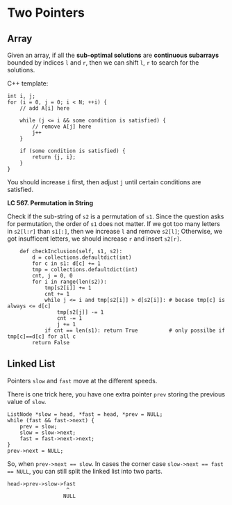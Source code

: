 # Two Pointers

Array
---

Given an array, if all the **sub-optimal solutions** are **continuous subarrays** bounded by indices `l` and `r`, then we can shift `l`, `r` to search for the solutions.

C++ template:
```
int i, j;
for (i = 0, j = 0; i < N; ++i) {
    // add A[i] here
    
    while (j <= i && some condition is satisfied) {
        // remove A[j] here
        j++
    }
    
    if (some condition is satisfied) {
        return {j, i};
    }
}
```

You should increase `i` first, then adjust `j` until certain conditions are satisfied.

**LC 567. Permutation in String**

Check if the sub-string of `s2` is a permutation of `s1`. 
Since the question asks for permutation, the order of `s1` does not matter.
If we got too many letters in `s2[l:r]` than `s1[:]`, 
then we increase `l` and remove `s2[l]`; Otherwise, we got insufficent letters, 
we should increase `r` and insert `s2[r]`.

```
    def checkInclusion(self, s1, s2):       
        d = collections.defaultdict(int)
        for c in s1: d[c] += 1
        tmp = collections.defaultdict(int)
        cnt, j = 0, 0     
        for i in range(len(s2)):
            tmp[s2[i]] += 1
            cnt += 1
            while j <= i and tmp[s2[i]] > d[s2[i]]: # becase tmp[c] is always <= d[c]
                tmp[s2[j]] -= 1
                cnt -= 1
                j += 1
            if cnt == len(s1): return True          # only possilbe if tmp[c]==d[c] for all c
        return False
```

Linked List
---
Pointers `slow` and `fast` move at the different speeds.

There is one trick here, you have one extra pointer `prev` storing the previous value of `slow`.

```
ListNode *slow = head, *fast = head, *prev = NULL;
while (fast && fast->next) {
    prev = slow;
    slow = slow->next;
    fast = fast->next->next;
}
prev->next = NULL;
```

So, when `prev->next == slow`. In cases the corner case `slow->next == fast == NULL`, you can still split the linked list into two parts.
```
head->prev->slow->fast
                   ^
                  NULL
```


